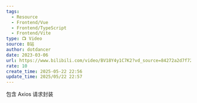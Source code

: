 ```yaml
---
tags:
  - Resource
  - Frontend/Vue
  - Frontend/TypeScript
  - Frontend/Vite
type: 📺 Video
source: B站
author: dotdancer
date: 2023-03-06
url: https://www.bilibili.com/video/BV18Y4y1C7K2?vd_source=84272a2d7f72158b38778819be5bc6ad
rate: 10
create_time: 2025-05-22 22:56
update_time: 2025/05/22 22:57
---
```


包含 Axios 请求封装
